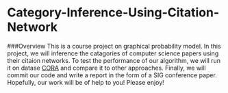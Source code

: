 # Category-Inference-Using-Citation-Network

###Overview
This is a course project on graphical probability model. 
In this project, we will inference the catagories of computer science papers using their citaion networks. To test the performance of our algorithm, we will run it on datase [CORA](https://relational.fit.cvut.cz/dataset/CORA) and compare it to other approaches. Finally, we will commit our code and write a report in the form of a SIG conference paper. Hopefully, our work will be of help to you! Please enjoy!

